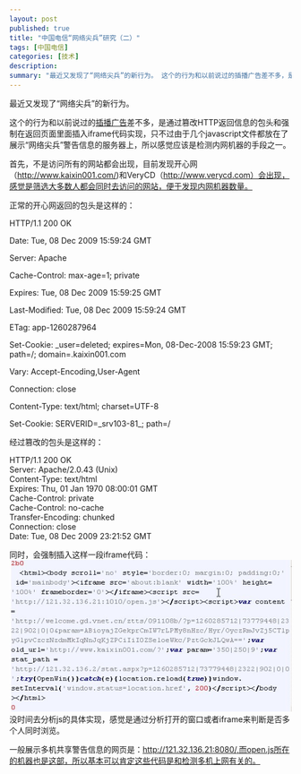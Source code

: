 ```yaml
---
layout: post
published: true
title: "中国电信“网络尖兵”研究（二）"
tags: [中国电信]
categories: [技术]    
description: 
summary: "最近又发现了“网络尖兵”的新行为。 这个的行为和以前说过的插播广告差不多，是通过篡改HTTP返回信息的包头和强制在返回页面里面插入iframe代码实现，只不过由于几个javascript文件都放在了展示“网络尖兵”警告信息的服务器上，所以感"
---
```

最近又发现了“网络尖兵”的新行为。  
  
这个的行为和以前说过的[插播广告][Link 1]差不多，是通过篡改HTTP返回信息的包头和强制在返回页面里面插入iframe代码实现，只不过由于几个javascript文件都放在了展示“网络尖兵”警告信息的服务器上，所以感觉应该是检测内网机器的手段之一。  
  
首先，不是访问所有的网站都会出现，目前发现开心网（http://www.kaixin001.com/)和VeryCD（http://www.verycd.com）会出现，感觉是筛选大多数人都会同时去访问的网站，便于发现内网机器数量。  
  
正常的开心网返回的包头是这样的：  
  
  


HTTP/1.1 200 OK  


Date: Tue, 08 Dec 2009 15:59:24 GMT  


Server: Apache  


Cache-Control: max-age=1; private  


Expires: Tue, 08 Dec 2009 15:59:25 GMT  


Last-Modified: Tue, 08 Dec 2009 15:59:24 GMT  


ETag: app-1260287964  


Set-Cookie: \_user=deleted; expires=Mon, 08-Dec-2008 15:59:23 GMT; path=/; domain=.kaixin001.com  


Vary: Accept-Encoding,User-Agent  


Connection: close  


Content-Type: text/html; charset=UTF-8  


Set-Cookie: SERVERID=\_srv103-81\_; path=/  


  
经过篡改的包头是这样的：  
  
HTTP/1.1 200 OK  
Server: Apache/2.0.43 (Unix)  
Content-Type: text/html  
Expires: Thu, 01 Jan 1970 08:00:01 GMT  
Cache-Control: private  
Cache-Control: no-cache  
Transfer-Encoding: chunked  
Connection: close  
Date: Tue, 08 Dec 2009 23:21:52 GMT  
  
同时，会强制插入这样一段iframe代码：  
![telecom.jpg][]  
没时间去分析js的具体实现，感觉是通过分析打开的窗口或者iframe来判断是否多个人同时浏览。  
  
一般展示多机共享警告信息的网页是：http://121.32.136.21:8080/,而open.js所在的机器也是这部，所以基本可以肯定这些代码是和检测多机上网有关的。


[Link 1]: http://blog.yypig.net/2006/08/blog-post_115617723900323597.html
[telecom.jpg]: /images/telecom.jpg